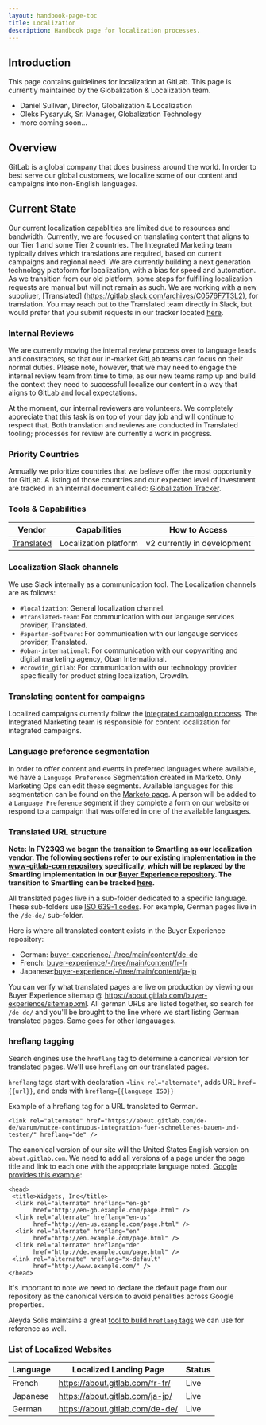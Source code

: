 ```yaml
---
layout: handbook-page-toc
title: Localization
description: Handbook page for localization processes.
---
```


## Introduction

This page contains guidelines for localization at GitLab. This page is currently maintained by the Globalization & Localization team.
- Daniel Sullivan, Director, Globalization & Localization
- Oleks Pysaryuk, Sr. Manager, Globalization Technology
- more coming soon...

## Overview

GitLab is a global company that does business around the world. In order to best serve our global customers, we localize some of our content and campaigns into non-English languages.

## Current State

Our current localization capablities are limited due to resources and bandwidth. Currently, we are focused on translating content that aligns to our Tier 1 and some Tier 2 countries. The Integrated Marketing team typically drives which translations are required, based on current campaigns and regional need. We are currently building a next generation technology platoform for localization, with a bias for speed and automation. As we transition from our old platform, some steps for fulfilling localization requests are manual but will not remain as such. We are working with a new suppliuer, [Translated] (https://gitlab.slack.com/archives/C0576F7T3L2), for translation. You may reach out to the Translated team directly in Slack, but would prefer that you submit requests in our tracker located [here](https://gitlab.com/gitlab-com/localization/issue-tracker/-/issues).

### Internal Reviews

We are currently moving the internal review process over to language leads and constractors, so that our in-market GitLab teams can focus on their normal duties. Please note, however, that we may need to engage the internal review team from time to time, as our new teams ramp up and build the context they need to successfull localize our content in a way that aligns to GitLab and local expectations. 

At the moment, our internal reviewers are volunteers. We completely appreciate that this task is on top of your day job and will continue to respect that. Both translation and reviews are conducted in Translated tooling; processes for review are currently a work in progress.

### Priority Countries

Annually we prioritize countries that we believe offer the most opportunity for GitLab. A listing of those countries and our expected level of investment are tracked in an internal document called: [Globalization Tracker](https://docs.google.com/spreadsheets/d/14GOJvADjS7R-zonQvx3ejiCgJGsCks3U0IbjwiFChRQ/edit#gid=427771731). 

### Tools & Capabilities

| Vendor | Capabilities | How to Access |
| ------ | ------------ | ------ | 
| [Translated](https://gitlab.slack.com/archives/C0576F7T3L2) | Localization platform | v2 currently in development 

### Localization Slack channels

We use Slack internally as a communication tool. The Localization channels are as follows:

- `#localization`: General localization channel.
- `#translated-team`: For communication with our langauge services provider, Translated.
- `#spartan-software`: For communication with our langauge services provider, Translated.
- `#oban-international`: For communication with our copywriting and digital marketing agency, Oban International.
- `#crowdin_gitlab`: For communication with our technology provider specifically for product string localization, CrowdIn.

### Translating content for campaigns

Localized campaigns currently follow the [integrated campaign process](/handbook/marketing/campaigns/#campaign-planning). The Integrated Marketing team is responsible for content localization for integrated campaigns. 

### Language preference segmentation

In order to offer content and events in preferred languages where available, we have a `Language Preference` Segmentation created in Marketo. Only Marketing Ops can edit these segments. Available languages for this segmentation can be found on the [Marketo page](/handbook/marketing/marketing-operations/marketo/#segmentations). A person will be added to a `Language Preference` segment if they complete a form on our website or respond to a campaign that was offered in one of the available languages.

### Translated URL structure

**Note: In FY23Q3 we began the transition to Smartling as our localization vendor. The following sections refer to our existing implementation in the [www-gitlab-com repository](https://gitlab.com/gitlab-com/www-gitlab-com) specifically, which will be replaced by the Smartling implementation in our [Buyer Experience repository](https://gitlab.com/gitlab-com/marketing/digital-experience/buyer-experience). The transition to Smartling can be tracked [here](https://gitlab.com/groups/gitlab-com/marketing/digital-experience/-/epics/156).**

All translated pages live in a sub-folder dedicated to a specific language. These sub-folders use [ISO 639-1 codes](https://en.wikipedia.org/wiki/List_of_ISO_639-1_codes). For example, German pages live in the `/de-de/` sub-folder.

Here is where all translated content exists in the Buyer Experience repository: 

- German: [buyer-experience/-/tree/main/content/de-de](https://gitlab.com/gitlab-com/marketing/digital-experience/buyer-experience/-/tree/main/content/de-de)
- French: [buyer-experience/-/tree/main/content/fr-fr](https://gitlab.com/gitlab-com/marketing/digital-experience/buyer-experience/-/tree/main/content/fr-fr)
- Japanese:[buyer-experience/-/tree/main/content/ja-jp](https://gitlab.com/gitlab-com/marketing/digital-experience/buyer-experience/-/tree/main/content/ja-jp)

You can verify what translated pages are live on production by viewing our Buyer Experience sitemap @ https://about.gitlab.com/buyer-experience/sitemap.xml. All german URLs are listed together, so search for `/de-de/` and you'll be brought to the line where we start listing German translated pages. Same goes for other langauages.

### hreflang tagging

Search engines use the `hreflang` tag to determine a canonical version for translated pages. We'll use `hreflang` on our translated pages.

`hreflang` tags start with declaration `<link rel="alternate"`, adds URL `href={{url}}`, and ends with `hreflang={{language ISO}}`

Example of a hreflang tag for a URL translated to German.

`<link rel="alternate" href="https://about.gitlab.com/de-de/warum/nutze-continuous-integration-fuer-schnelleres-bauen-und-testen/" hreflang="de" />`

The canonical version of our site will the United States English version on `about.gitlab.com`. We need to add all versions of a page under the page title and link to each one with the appropriate language noted. [Google provides this example](https://developers.google.com/search/docs/advanced/crawling/localized-versions?visit_id=637504000817145606-3833240924&rd=1):

```
<head>
 <title>Widgets, Inc</title>
  <link rel="alternate" hreflang="en-gb"
       href="http://en-gb.example.com/page.html" />
  <link rel="alternate" hreflang="en-us"
       href="http://en-us.example.com/page.html" />
  <link rel="alternate" hreflang="en"
       href="http://en.example.com/page.html" />
  <link rel="alternate" hreflang="de"
       href="http://de.example.com/page.html" />
 <link rel="alternate" hreflang="x-default"
       href="http://www.example.com/" />
</head>
```

It's important to note we need to declare the default page from our repository as the canonical version to avoid penalities across Google properties.

Aleyda Solis maintains a great [tool to build `hreflang` tags](https://www.aleydasolis.com/english/international-seo-tools/hreflang-tags-generator/) we can use for reference as well.

### List of Localized Websites

| Language | Localized Landing Page | Status |
| ------ | ------------ | ------ |
| French | https://about.gitlab.com/fr-fr/ | Live |
| Japanese | https://about.gitlab.com/ja-jp/ | Live |
| German | https://about.gitlab.com/de-de/ | Live |
